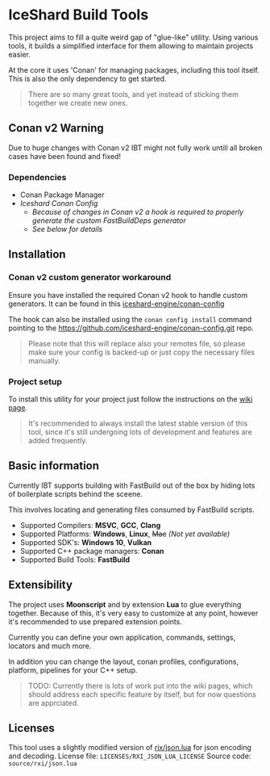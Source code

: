 # IceShard Build Tools

This project aims to fill a quite weird gap of "glue-like" utility. Using various tools, it builds a simplified interface for them allowing to maintain projects easier.

At the core it uses 'Conan' for managing packages, including this tool itself. This is also the only dependency to get started.

> There are so many great tools, and yet instead of sticking them together we create new ones.

## Conan v2 Warning

Due to huge changes with Conan v2 IBT might not fully work untill all broken cases have been found and fixed!


### Dependencies
- Conan Package Manager
- _Iceshard Conan Config_
    - _Because of changes in Conan v2 a hook is required to properly generate the custom FastBuildDeps generator_
    - _See below for details_

## Installation

### Conan v2 custom generator workaround

Ensure you have installed the required Conan v2 hook to handle custom generators. It can be found in this [iceshard-engine/conan-config](https://github.com/iceshard-engine/conan-config.git)

The hook can also be installed using the `conan config install` command pointing to the https://github.com/iceshard-engine/conan-config.git repo.
> Please note that this will replace also your remotes file, so please make sure your config is backed-up or just copy the necessary files manually.

### Project setup

To install this utility for your project just follow the instructions on the [wiki page](https://github.com/iceshard-engine/ice-build-tools/wiki/Project-Setup).

> It's recommended to always install the latest stable version of this tool, since it's still undergoing lots of development and features are added frequently.

## Basic information

Currently IBT supports building with FastBuild out of the box by hiding lots of boilerplate scripts behind the sceene.

This involves locating and generating files consumed by FastBuild scripts.
- Supported Compilers: **MSVC**, **GCC**, **Clang**
- Supported Platforms: **Windows**, **Linux**, ~~Mac~~ *(Not yet available)*
- Supported SDK's: **Windows 10**, **Vulkan**
- Supported C++ package managers: **Conan**
- Supported Build Tools: **FastBuild**

## Extensibility

The project uses **Moonscript** and by extension **Lua** to glue everything together. Because of this, it's very easy to customize at any point, however it's recommended to use prepared extension points.

Currently you can define your own application, commands, settings, locators and much more.

In addition you can change the layout, conan profiles, configurations, platform, pipelines for your C++ setup.

> TODO: Currently there is lots of work put into the wiki pages, which should address each specific feature by itself, but for now questions are apprciated.


## Licenses

This tool uses a slightly modified version of [rix/json.lua](https://github.com/rxi/json.lua/) for json encoding and decoding.
License file: `LICENSES/RXI_JSON_LUA_LICENSE`
Source code: `source/rxi/json.lua`
